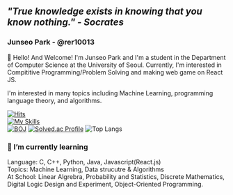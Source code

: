 ## ***"True knowledge exists in knowing that you know nothing." - Socrates***

### Junseo Park - @rer10013

👋 Hello! And Welcome! I'm Junseo Park and I'm a student in the Department of Computer Science at the University of Seoul. Currently, I'm interested in Compititive Programming/Problem Solving and making web game on React JS.

I'm interested in many topics including Machine Learning, programming language theory, and algorithms.

[![Hits](https://hits.seeyoufarm.com/api/count/incr/badge.svg?url=https%3A%2F%2Fgithub.com%2Frer10013%2Fhit-counter&count_bg=%2379C83D&title_bg=%23555555&icon=&icon_color=%23E7E7E7&title=hits&edge_flat=false)](https://hits.seeyoufarm.com)   
[![My Skills](https://skillicons.dev/icons?i=js,html,cs,cpp,py,unity)](https://skillicons.dev)   
[![BOJ](https://bojstat.vulcan.site/user/lollipop03)](https://www.acmicpc.net/user/lollipop03) [![Solved.ac Profile](http://mazassumnida.wtf/api/generate_badge?boj=lollipop03)](https://solved.ac/lollipop03)
![Top Langs](https://github-readme-stats.vercel.app/api/top-langs/?username=rer10013&layout=compact&theme=tokyonight)   

### 🌱 I’m currently learning
Language: C, C++, Python, Java, Javascript(React.js)   
Topics: Machine Learning, Data strucutre & Algorithms   
At School: Linear Algrebra, Probability and Statistics, Discrete Mathematics, Digital Logic Design and Experiment, Object-Oriented Programming.   

<!--

- 🔭 I’m currently working on ...
- 
- 👯 I’m looking to collaborate on ...
- 🤔 I’m looking for help with ...
- 💬 Ask me about ...
- 📫 How to reach me: ...
- 😄 Pronouns: ...
- ⚡ Fun fact: ...
-->
